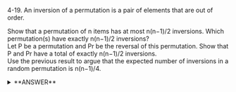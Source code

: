 ﻿4-19. An inversion of a permutation is a pair of elements that are out of order.

Show that a permutation of n items has at most n(n−1)/2 inversions. Which permutation(s) have exactly n(n−1)/2 inversions?  
Let P be a permutation and Pr be the reversal of this permutation. Show that P and Pr have a total of exactly n(n−1)/2 inversions.  
Use the previous result to argue that the expected number of inversions in a random permutation is n(n−1)/4.  


<details>
<summary>**ANSWER**</summary>
  <p>

1) Starting from left to right, the number of inversions

     for 1st number is n-1  
     for 2nd number is n-2  
     ...  
     ..  
     ....nth number is n-n = 0  
    Total number of inversions is the sum of all of the above sum of integers from 0 to n - 1 = n(n-1)/2

2. We know that the maximum num of inversions is n(n-1)/2.

     Consider a permutation P.  
     a1 a2 ai..ak...aj..am.... an-1 an  
     ai and aj are out of order  
     ak and am are in order.   
     For Pr,  
     ai and aj will get reversed, and will become in order.  
     ak and am will get reversed and will become out of order.  
     Every In order pair becomes an inversion.  
     And every inversion becomes corrected.  
  
    If P contains "x" inversions.. then it also contained "n(n-1)/2 - x" in order pairs. Thus Pr contains "x" in order pairs and "n(n-1)/2 - x" inversions.

    Summing up the inversions in P and Pr we get n(n-1)/2

3. To calculate the max inversions in part 1, every ith position had n - i inversions. i.e following a number, all other numbers will be out of order. In the average case, we can argue that about 1/2 of the number will be out of order....

     for 1st number  (n-1)/2  
     for 2nd number   (n-2)/2  
     ...  
     ..  
     ....nth number is (n-n)/2 = 0  
  
  </p>
</details>
